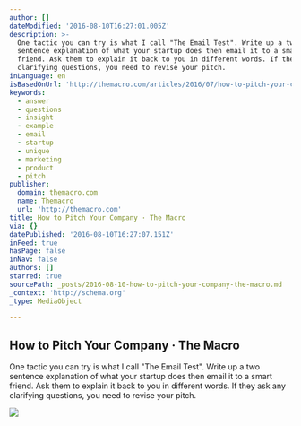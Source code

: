 ```yaml
---
author: []
dateModified: '2016-08-10T16:27:01.005Z'
description: >-
  One tactic you can try is what I call "The Email Test". Write up a two
  sentence explanation of what your startup does then email it to a smart
  friend. Ask them to explain it back to you in different words. If they ask any
  clarifying questions, you need to revise your pitch.
inLanguage: en
isBasedOnUrl: 'http://themacro.com/articles/2016/07/how-to-pitch-your-company/'
keywords:
  - answer
  - questions
  - insight
  - example
  - email
  - startup
  - unique
  - marketing
  - product
  - pitch
publisher:
  domain: themacro.com
  name: Themacro
  url: 'http://themacro.com'
title: How to Pitch Your Company · The Macro
via: {}
datePublished: '2016-08-10T16:27:07.151Z'
inFeed: true
hasPage: false
inNav: false
authors: []
starred: true
sourcePath: _posts/2016-08-10-how-to-pitch-your-company-the-macro.md
_context: 'http://schema.org'
_type: MediaObject

---
```

<article style=""><h1>How to Pitch Your Company · The Macro</h1><p>One tactic you can try is what I call "The Email Test". Write up a two sentence explanation of what your startup does then email it to a smart friend. Ask them to explain it back to you in different words. If they ask any clarifying questions, you need to revise your pitch.</p><img src="http://themacro.com/images/ycombinator-logo-fb889e2e.png" /></article>